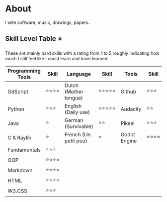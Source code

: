 # About
I wite software, music, drawings, papers..

## Skill Level Table ⭐
These are mainly hard skills with a rating from 1 to 5 roughly indicating how much I still feel like I could learn and have learned.

Programming Tools | Skill | Language | Skill | Tools | Skill | Music | Skill | Design | Level | Academic | Level
---           | ---   | ---      | ---   | ---   | ---   | ---   | ---   | ---    | ---   | ---      | ---
GdScript      | ⭐⭐⭐⭐| Dutch (Mother tongue) | ⭐⭐⭐⭐⭐ | Github | ⭐⭐⭐ |Piano | ⭐⭐⭐ | GUI | ⭐⭐⭐⭐ | Report | ⭐⭐⭐⭐
Python        | ⭐⭐⭐  | English (Daily use)| ⭐⭐⭐⭐⭐ | Audacity | ⭐⭐ | Keyboard | ⭐⭐⭐ | UX  | ⭐⭐⭐ | Statistical Analysis | ⭐⭐
Java          | ⭐       | German (Survivable)| ⭐⭐ | Piksel  | ⭐⭐⭐ | Guitar | ⭐⭐⭐ | Icons | ⭐⭐⭐
C & Raylib    | ⭐       | French (Un petit peu)| ⭐ | Godot Engine| ⭐⭐⭐⭐| GarageBand | ⭐ | Leaness | ⭐⭐⭐⭐
Fundamentals  | ⭐⭐⭐  | | | | | Harmonica | ⭐⭐ 
OOP           | ⭐⭐⭐⭐
Markdown      | ⭐⭐⭐⭐
HTML          | ⭐⭐⭐⭐
W3.CSS        | ⭐⭐⭐


